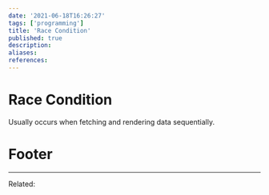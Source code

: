 ```yaml
---
date: '2021-06-18T16:26:27'
tags: ['programming']
title: 'Race Condition'
published: true
description:
aliases:
references:
---
```


# Race Condition
Usually occurs when fetching and rendering data sequentially.

# Footer
---
Related: 